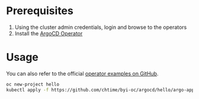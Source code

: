 # Prerequisites

1. Using the cluster admin credentials, login and browse to the operators
2. Install the [ArgoCD Operator](https://console-openshift-console.apps-crc.testing/operatorhub/all-namespaces?keyword=argocd&details-item=argocd-operator-community-operators-openshift-marketplace&channel=alpha&version=0.8.0)

# Usage

You can also refer to the official [operator examples on GitHub](https://github.com/argoproj-labs/argocd-operator).

```bash
oc new-project hello
kubectl apply -f https://github.com/chtime/byi-oc/argocd/hello/argo-app.yaml
```
